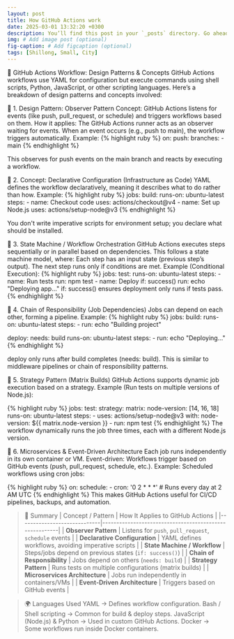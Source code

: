 ```yaml
---
layout: post
title: How GitHub Actions work 
date: 2025-03-01 13:32:20 +0300
description: You’ll find this post in your `_posts` directory. Go ahead and edit it and re-build the site to see your changes. # Add post description (optional)
img: # Add image post (optional)
fig-caption: # Add figcaption (optional)
tags: [Shillong, Small, City]
---
```



🔹 GitHub Actions Workflow: Design Patterns & Concepts
GitHub Actions workflows use YAML for configuration but execute commands using shell scripts, Python, JavaScript, or other scripting languages. Here’s a breakdown of design patterns and concepts involved:

📌 1. Design Pattern: Observer Pattern
Concept: GitHub Actions listens for events (like push, pull_request, or schedule) and triggers workflows based on them.
How it applies:
The GitHub Actions runner acts as an observer waiting for events.
When an event occurs (e.g., push to main), the workflow triggers automatically.
Example:
{% highlight ruby %}
on:
  push:
    branches:
      - main
{% endhighlight %}

This observes for push events on the main branch and reacts by executing a workflow.

📌 2. Concept: Declarative Configuration (Infrastructure as Code)
YAML defines the workflow declaratively, meaning it describes what to do rather than how.
Example:
{% highlight ruby %}
jobs:
  build:
    runs-on: ubuntu-latest
    steps:
      - name: Checkout code
        uses: actions/checkout@v4
      - name: Set up Node.js
        uses: actions/setup-node@v3
{% endhighlight %}

You don't write imperative scripts for environment setup; you declare what should be installed.

📌 3. State Machine / Workflow Orchestration
GitHub Actions executes steps sequentially or in parallel based on dependencies.
This follows a state machine model, where:
Each step has an input state (previous step’s output).
The next step runs only if conditions are met.
Example (Conditional Execution):
{% highlight ruby %}
jobs:
  test:
    runs-on: ubuntu-latest
    steps:
      - name: Run tests
        run: npm test
      - name: Deploy
        if: success()
        run: echo "Deploying app..."
if: success() ensures deployment only runs if tests pass.
{% endhighlight %}


📌 4. Chain of Responsibility (Job Dependencies)
Jobs can depend on each other, forming a pipeline.
Example:
{% highlight ruby %}
jobs:
  build:
    runs-on: ubuntu-latest
    steps:
      - run: echo "Building project"
  
  deploy:
    needs: build
    runs-on: ubuntu-latest
    steps:
      - run: echo "Deploying..."
{% endhighlight %}

deploy only runs after build completes (needs: build).
This is similar to middleware pipelines or chain of responsibility patterns.

📌 5. Strategy Pattern (Matrix Builds)
GitHub Actions supports dynamic job execution based on a strategy.
Example (Run tests on multiple versions of Node.js):

{% highlight ruby %}
jobs:
  test:
    strategy:
      matrix:
        node-version: [14, 16, 18]
    runs-on: ubuntu-latest
    steps:
      - uses: actions/setup-node@v3
        with:
          node-version: ${{ matrix.node-version }}
      - run: npm test
{% endhighlight %}
The workflow dynamically runs the job three times, each with a different Node.js version.

📌 6. Microservices & Event-Driven Architecture
Each job runs independently in its own container or VM.
Event-driven: Workflows trigger based on GitHub events (push, pull_request, schedule, etc.).
Example: Scheduled workflows using cron jobs:

{% highlight ruby %}
on:
  schedule:
    - cron: '0 2 * * *'  # Runs every day at 2 AM UTC
{% endhighlight %}
This makes GitHub Actions useful for CI/CD pipelines, backups, and automation.

>🚀 Summary
    | Concept / Pattern            | How It Applies to GitHub Actions                          |
    |-----------------------------|--------------------------------------------------------|
    | **Observer Pattern**         | Listens for `push`, `pull_request`, `schedule` events |
    | **Declarative Configuration** | YAML defines workflows, avoiding imperative scripts  |
    | **State Machine / Workflow**  | Steps/jobs depend on previous states (`if: success()`) |
    | **Chain of Responsibility**   | Jobs depend on others (`needs: build`)               |
    | **Strategy Pattern**          | Runs tests on multiple configurations (matrix builds) |
    | **Microservices Architecture** | Jobs run independently in containers/VMs           |
    | **Event-Driven Architecture**  | Triggers based on GitHub events                     |

>🌍 Languages Used
    YAML → Defines workflow configuration.
    Bash / Shell scripting → Common for build & deploy steps.
    JavaScript (Node.js) & Python → Used in custom GitHub Actions.
    Docker → Some workflows run inside Docker containers.
